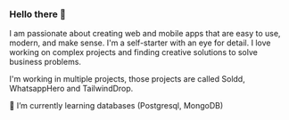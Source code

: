 ### Hello there 👋


I am passionate about creating web and mobile apps that are easy to use, modern, and make sense. I'm a self-starter with an eye for detail. I love working on complex projects and finding creative solutions to solve business problems. 

I'm working in multiple projects, those projects are called Soldd, WhatsappHero and TailwindDrop.
 
🌱 I’m currently learning databases (Postgresql, MongoDB) 
